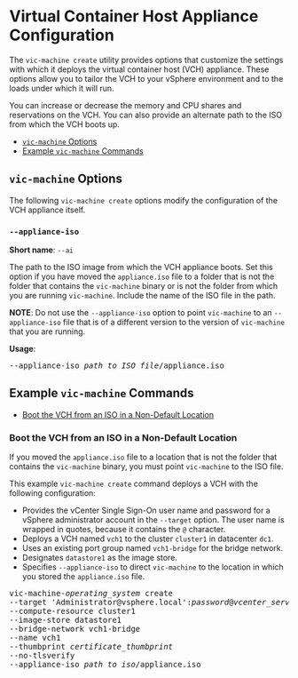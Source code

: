 # Virtual Container Host Appliance Configuration #

The `vic-machine create` utility provides options that customize the settings with which it deploys the virtual container host (VCH) appliance. These options allow you to tailor the VCH to your vSphere environment and to the loads under which it will run.

You can increase or decrease the memory and CPU shares and reservations on the VCH.  You can also provide an alternate path to the ISO from which the VCH boots up.

- [`vic-machine` Options](#options)
- [Example `vic-machine` Commands](#examples)

## `vic-machine` Options <a id="options"></a>

The following `vic-machine create` options modify the configuration of the VCH appliance itself. 



### `--appliance-iso` ###

**Short name**: `--ai`

The path to the ISO image from which the VCH appliance boots. Set this option if you have moved the `appliance.iso` file to a folder that is not the folder that contains the `vic-machine` binary or is not the folder from which you are running `vic-machine`. Include the name of the ISO file in the path.

**NOTE**: Do not use the `--appliance-iso` option to point `vic-machine` to an `--appliance-iso` file that is of a different version to the version of `vic-machine` that you are running.

**Usage**:

<pre>--appliance-iso <i>path_to_ISO_file</i>/appliance.iso</pre>

## Example `vic-machine` Commands <a id="examples"></a>

- [Boot the VCH from an ISO in a Non-Default Location](#appliance-iso)



### Boot the VCH from an ISO in a Non-Default Location <a id="appliance-iso"></a>

If you moved the `appliance.iso` file to a location that is not the folder that contains the `vic-machine` binary, you must point `vic-machine` to the ISO file.

This example `vic-machine create` command deploys a VCH with the following configuration:

- Provides the vCenter Single Sign-On user name and password for a vSphere administrator account in the `--target` option. The user name is wrapped in quotes, because it contains the `@` character.
- Deploys a VCH named `vch1` to the cluster `cluster1` in datacenter `dc1`. 
- Uses an existing port group named `vch1-bridge` for the bridge network. 
- Designates `datastore1` as the image store. 
- Specifies `--appliance-iso` to direct `vic-machine` to the location in which you stored the `appliance.iso` file.

<pre>vic-machine-<i>operating_system</i> create
--target 'Administrator@vsphere.local':<i>password</i>@<i>vcenter_server_address</i>/dc1
--compute-resource cluster1
--image-store datastore1
--bridge-network vch1-bridge
--name vch1
--thumbprint <i>certificate_thumbprint</i>
--no-tlsverify
--appliance-iso <i>path_to_iso</i>/appliance.iso
</pre>
